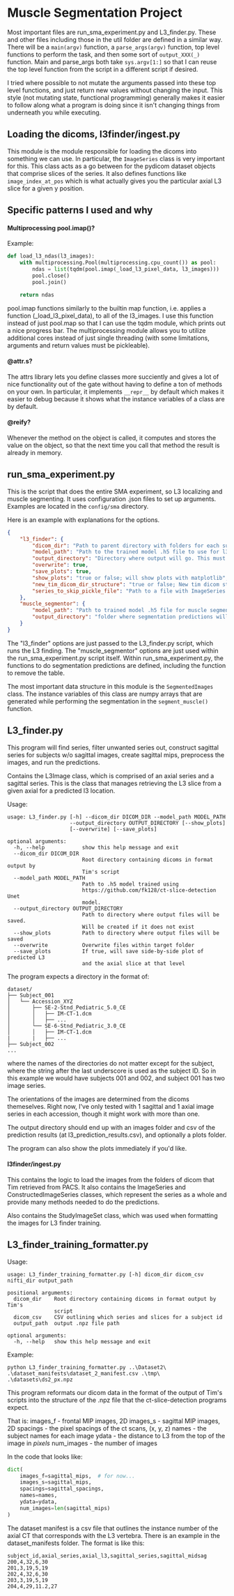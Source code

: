 

# Muscle Segmentation Project

Most important files are run_sma_experiment.py and L3_finder.py. These and other files
including those in the util folder are defined in a similar way. There will be a ```main(argv)```
function, a ```parse_args(argv)``` function, top level functions to perform the task, and then
some sort of ```output_XXX(_)``` function. Main and parse_args both take ```sys.argv[1:]``` so
that I can reuse the top level function from the script in a different script if desired.

I tried where possible to not mutate the arguments passed into these top level functions, and just return
new values without changing the input. This style (not mutating state, functional programming)
generally makes it easier to follow along what a program is doing since it isn't changing things from
underneath you while executing.

## Loading the dicoms, l3finder/ingest.py
This module is the module responsible for loading the dicoms into something we can use.
In particular, the ```ImageSeries``` class is very important for this. This class acts
as a go between for the pydicom dataset objects that comprise slices of the series. 
It also defines functions like ```image_index_at_pos``` which is what actually
gives you the particular axial L3 slice for a given y position.  

## Specific patterns I used and why

#### Multiprocessing pool.imap()?
Example:
```python
def load_l3_ndas(l3_images):
    with multiprocessing.Pool(multiprocessing.cpu_count()) as pool:
        ndas = list(tqdm(pool.imap(_load_l3_pixel_data, l3_images)))
        pool.close()
        pool.join()

    return ndas
```
pool.imap functions similarly to the builtin map function, i.e. applies a function (_load_l3_pixel_data), to
all of the l3_images. I use this function instead of just pool.map so that I can use the tqdm
module, which prints out a nice progress bar. The multiprocessing module allows you to
utilize additional cores instead of just single threading (with some limitations, arguments and return values must be pickleable).

#### @attr.s?
The attrs library lets you define classes more succiently and gives a lot of nice
functionality out of the gate without having to define a ton of methods on your own.
In particular, it implements ```__repr__``` by default which makes it easier to debug
because it shows what the instance variables of a class are by default.

#### @reify?
Whenever the method on the object is called, it computes and stores the value on the object, so that the
next time you call that method the result is already in memory.


## run_sma_experiment.py

This is the script that does the entire SMA experiment, so L3 localizing and muscle segmenting.
It uses configuration .json files to set up arguments. Examples are located in the `config/sma` directory.

Here is an example with explanations for the options.

```json
{
    "l3_finder": {
        "dicom_dir": "Path to parent directory with folders for each subject.",
        "model_path": "Path to the trained model .h5 file to use for l3 localization",
        "output_directory": "Directory where output will go. This must exist before hand",
        "overwrite": true, 
        "save_plots": true,
        "show_plots": "true or false; will show plots with matplotlib",
        "new_tim_dicom_dir_structure": "true or false; New tim dicom structure does not have a folder for the accession within top level subject folder",
        "series_to_skip_pickle_file": "Path to a file with ImageSeries objects pickled that you want to exclude in addition to those excluded by the filters"
    },
    "muscle_segmentor": {
        "model_path": "Path to trained model .h5 file for muscle segmentation",
        "output_directory": "folder where segmentation predictions will go, must exist"
    }
}
```

The "l3_finder" options are just passed to the L3_finder.py script, which runs the L3 finding.
The "muscle_segmentor" options are just used within the run_sma_experiment.py script itself.
Within run_sma_experiment.py, the functions to do segmentation predictions are defined, including
the function to remove the table. 

The most important data structure in this module is the ```SegmentedImages``` class.
The instance variables of this class are numpy arrays that are generated while
performing the segmentation in the ```segment_muscle()``` function.


## L3_finder.py
This program will find series, filter unwanted series out, construct sagittal
series for subjects w/o sagittal images, create sagittal mips,
preprocess the images, and run the predictions.

Contains the L3Image class, which is comprised of an axial series and a sagittal series.
This is the class that manages retrieving the L3 slice from a given axial for a 
predicted l3 location.



Usage:
```
usage: L3_finder.py [-h] --dicom_dir DICOM_DIR --model_path MODEL_PATH
                    --output_directory OUTPUT_DIRECTORY [--show_plots]
                    [--overwrite] [--save_plots]

optional arguments:
  -h, --help            show this help message and exit
  --dicom_dir DICOM_DIR
                        Root directory containing dicoms in format output by
                        Tim's script
  --model_path MODEL_PATH
                        Path to .h5 model trained using
                        https://github.com/fk128/ct-slice-detection Unet
                        model.
  --output_directory OUTPUT_DIRECTORY
                        Path to directory where output files will be saved.
                        Will be created if it does not exist
  --show_plots          Path to directory where output files will be saved
  --overwrite           Overwrite files within target folder
  --save_plots          If true, will save side-by-side plot of predicted L3
                        and the axial slice at that level
```

The program expects a directory in the format of:
```
dataset/
├── Subject_001
│   └── Accession_XYZ
│       ├── SE-2-Stnd_Pediatric_5.0_CE
│       │   ├── IM-CT-1.dcm
│       │   ├── ...
│       └── SE-6-Stnd_Pediatric_3.0_CE
│       │   ├── IM-CT-1.dcm
|       |   ├── ...
├── Subject_002
...
```

where the names of the directories do not matter except for the subject, where
the string after the last underscore is used as the subject ID. So in this example
we would have subjects 001 and 002, and subject 001 has two image series.

The orientations of the images are determined from the dicoms themeselves. 
Right now, I've only tested with 1 sagittal and 1 axial image series in each accession,
though it might work with more than one.

The output directory should end up with an images folder and csv of the prediction 
results (at l3_prediction_results.csv), and optionally a plots folder.

The program can also show the plots immediately if you'd like.


#### l3finder/ingest.py
This contains the logic to load the images from the folders of dicom that Tim
retrieved from PACS. It also contains the ImageSeries and ConstructedImageSeries
classes, which represent the series as a whole and provide many methods needed
to do the predictions.

Also contains the StudyImageSet class, which was used when formatting the images
for L3 finder training.



## L3_finder_training_formatter.py
Usage:
```
usage: L3_finder_training_formatter.py [-h] dicom_dir dicom_csv nifti_dir output_path

positional arguments:
  dicom_dir    Root directory containing dicoms in format output by Tim's
               script
  dicom_csv    CSV outlining which series and slices for a subject id
  output_path  output .npz file path

optional arguments:
  -h, --help   show this help message and exit
```

Example:
```
python L3_finder_training_formatter.py ..\Dataset2\ .\dataset_manifests\dataset_2_manifest.csv .\tmp\ .\datasets\ds2_px.npz
```

This program reformats our dicom data in the format of the output of Tim's scripts into the structure of the .npz file that the ct-slice-detection programs expect.

That is:
images_f - frontal MIP images, 2D
images_s - sagittal MIP images, 2D
spacings - the pixel spacings of the ct scans, (x, y, z)
names - the subject names for each image
ydata - the distance to L3 from the top of the image in _pixels_
num_images - the number of images

In the code that looks like:
```python
dict(
    images_f=sagittal_mips,  # for now...
    images_s=sagittal_mips,
    spacings=sagittal_spacings,
    names=names,
    ydata=ydata,
    num_images=len(sagittal_mips)
)
```

The dataset manifest is a csv file that outlines the instance number of the axial CT that corresponds with the L3 vertebra. There is an example in the dataset_manifests folder. The format is like this:

```csv
subject_id,axial_series,axial_l3,sagittal_series,sagittal_midsag
200,4,32,6,30
201,3,19,5,19
202,4,32,6,30
203,3,19,5,19
204,4,29,11.2,27
```

